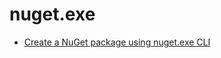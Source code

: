 # nuget.exe

- [Create a NuGet package using nuget.exe CLI](https://docs.microsoft.com/en-us/nuget/create-packages/creating-a-package)
